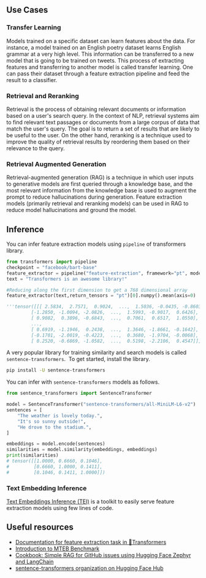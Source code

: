 ## Use Cases

### Transfer Learning

Models trained on a specific dataset can learn features about the data. For instance, a model trained on an English poetry dataset learns English grammar at a very high level. This information can be transferred to a new model that is going to be trained on tweets. This process of extracting features and transferring to another model is called transfer learning. One can pass their dataset through a feature extraction pipeline and feed the result to a classifier.

### Retrieval and Reranking

Retrieval is the process of obtaining relevant documents or information based on a user's search query. In the context of NLP, retrieval systems aim to find relevant text passages or documents from a large corpus of data that match the user's query. The goal is to return a set of results that are likely to be useful to the user. On the other hand, reranking is a technique used to improve the quality of retrieval results by reordering them based on their relevance to the query.

### Retrieval Augmented Generation

Retrieval-augmented generation (RAG) is a technique in which user inputs to generative models are first queried through a knowledge base, and the most relevant information from the knowledge base is used to augment the prompt to reduce hallucinations during generation. Feature extraction models (primarily retrieval and reranking models) can be used in RAG to reduce model hallucinations and ground the model.

## Inference

You can infer feature extraction models using `pipeline` of transformers library.

```python
from transformers import pipeline
checkpoint = "facebook/bart-base"
feature_extractor = pipeline("feature-extraction", framework="pt", model=checkpoint)
text = "Transformers is an awesome library!"

#Reducing along the first dimension to get a 768 dimensional array
feature_extractor(text,return_tensors = "pt")[0].numpy().mean(axis=0)

'''tensor([[[ 2.5834,  2.7571,  0.9024,  ...,  1.5036, -0.0435, -0.8603],
         [-1.2850, -1.0094, -2.0826,  ...,  1.5993, -0.9017,  0.6426],
         [ 0.9082,  0.3896, -0.6843,  ...,  0.7061,  0.6517,  1.0550],
         ...,
         [ 0.6919, -1.1946,  0.2438,  ...,  1.3646, -1.8661, -0.1642],
         [-0.1701, -2.0019, -0.4223,  ...,  0.3680, -1.9704, -0.0068],
         [ 0.2520, -0.6869, -1.0582,  ...,  0.5198, -2.2106,  0.4547]]])'''
```

A very popular library for training similarity and search models is called `sentence-transformers`.  To get started, install the library.

```bash
pip install -U sentence-transformers
```

You can infer with `sentence-transformers` models as follows.

```python
from sentence_transformers import SentenceTransformer

model = SentenceTransformer("sentence-transformers/all-MiniLM-L6-v2")
sentences = [
    "The weather is lovely today.",
    "It's so sunny outside!",
    "He drove to the stadium.",
]

embeddings = model.encode(sentences)
similarities = model.similarity(embeddings, embeddings)
print(similarities)
# tensor([[1.0000, 0.6660, 0.1046],
#         [0.6660, 1.0000, 0.1411],
#         [0.1046, 0.1411, 1.0000]])
```

### Text Embedding Inference

[Text Embeddings Inference (TEI)](https://github.com/huggingface/text-embeddings-inference) is a toolkit to easily serve feature extraction models using few lines of code.

## Useful resources

- [Documentation for feature extraction task in 🤗Transformers](https://huggingface.co/docs/transformers/main_classes/feature_extractor)
- [Introduction to MTEB Benchmark](https://huggingface.co/blog/mteb)
- [Cookbook: Simple RAG for GitHub issues using Hugging Face Zephyr and LangChain](https://huggingface.co/learn/cookbook/rag_zephyr_langchain)
- [sentence-transformers organization on Hugging Face Hub](https://huggingface.co/sentence-transformers)
